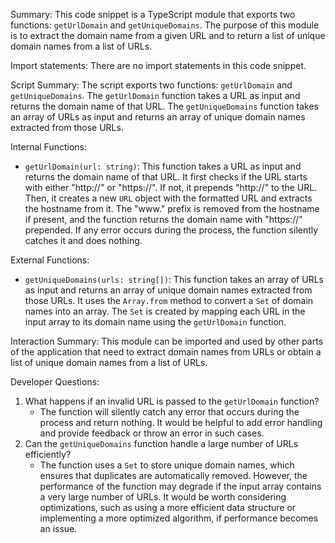 Summary:
This code snippet is a TypeScript module that exports two functions: `getUrlDomain` and `getUniqueDomains`. The purpose of this module is to extract the domain name from a given URL and to return a list of unique domain names from a list of URLs.

Import statements:
There are no import statements in this code snippet.

Script Summary:
The script exports two functions: `getUrlDomain` and `getUniqueDomains`. The `getUrlDomain` function takes a URL as input and returns the domain name of that URL. The `getUniqueDomains` function takes an array of URLs as input and returns an array of unique domain names extracted from those URLs.

Internal Functions:
- `getUrlDomain(url: string)`: This function takes a URL as input and returns the domain name of that URL. It first checks if the URL starts with either "http://" or "https://". If not, it prepends "http://" to the URL. Then, it creates a new `URL` object with the formatted URL and extracts the hostname from it. The "www." prefix is removed from the hostname if present, and the function returns the domain name with "https://" prepended. If any error occurs during the process, the function silently catches it and does nothing.

External Functions:
- `getUniqueDomains(urls: string[])`: This function takes an array of URLs as input and returns an array of unique domain names extracted from those URLs. It uses the `Array.from` method to convert a `Set` of domain names into an array. The `Set` is created by mapping each URL in the input array to its domain name using the `getUrlDomain` function.

Interaction Summary:
This module can be imported and used by other parts of the application that need to extract domain names from URLs or obtain a list of unique domain names from a list of URLs.

Developer Questions:
1. What happens if an invalid URL is passed to the `getUrlDomain` function?
   - The function will silently catch any error that occurs during the process and return nothing. It would be helpful to add error handling and provide feedback or throw an error in such cases.
2. Can the `getUniqueDomains` function handle a large number of URLs efficiently?
   - The function uses a `Set` to store unique domain names, which ensures that duplicates are automatically removed. However, the performance of the function may degrade if the input array contains a very large number of URLs. It would be worth considering optimizations, such as using a more efficient data structure or implementing a more optimized algorithm, if performance becomes an issue.